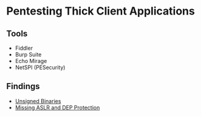 # Pentesting Thick Client Applications

## Tools
* Fiddler
* Burp Suite
* Echo Mirage
* NetSPI (PESecurity)

## Findings
* [Unsigned Binaries](https://github.com/k2haxor/HACK-THEM-ALL/blob/master/thick-client-applications/Unsigned-binaries.md)
* [Missing ASLR and DEP Protection](https://github.com/k2haxor/HACK-THEM-ALL/blob/master/thick-client-applications/ASLR-DEP-protection.md)

